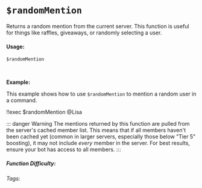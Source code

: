 # `$randomMention`

Returns a random mention from the current server. This function is useful for things like raffles, giveaways, or randomly selecting a user.

#### Usage:

```
$randomMention
```

<br/>

**Example:**

This example shows how to use `$randomMention` to mention a random user in a command.

<discord-messages>
  <discord-message :bot="false" role-color="#ffcc9a" author="Member">
    !!exec $randomMention
  </discord-message>
  <discord-message :bot="true" role-color="#0099ff" author="Custom Command" avatar="https://media.discordapp.net/avatars/725721249652670555/781224f90c3b841ba5b40678e032f74a.webp">
    @Lisa
  </discord-message>
</discord-messages>

::: danger Warning
The mentions returned by this function are pulled from the server's cached member list.  This means that if all members haven't been cached yet (common in larger servers, especially those below "Tier 5" boosting), it may not include *every* member in the server.  For best results, ensure your bot has access to all members.
:::

##### Function Difficulty: <Badge type="tip" text="Easy" vertical="middle" />
###### Tags: <Badge type="tip" text="random" vertical="middle" /> <Badge type="tip" text="random mention" vertical="middle" /> <Badge type="tip" text="choose" vertical="middle" /> <Badge type="tip" text="mention" vertical="middle" />